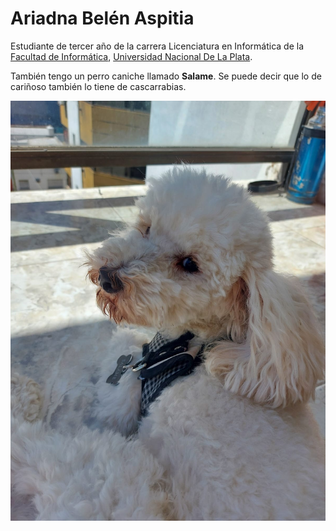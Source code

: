 # Ariadna Belén Aspitia

Estudiante de tercer año de la carrera Licenciatura en Informática de la [Facultad de Informática](https://www.info.unlp.edu.ar), [Universidad Nacional De La Plata](https://unlp.edu.ar).

También tengo un perro caniche llamado **Salame**. Se puede decir que lo de cariñoso también lo tiene de cascarrabias.

![Foto1](./salamito1.jfif)